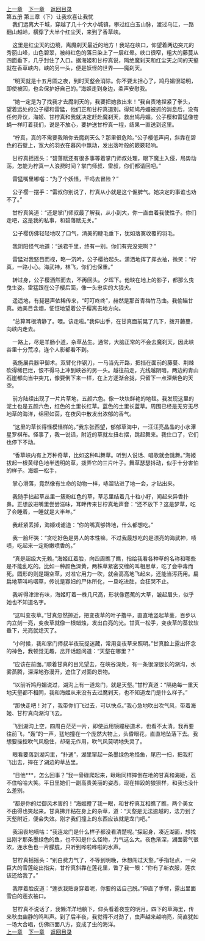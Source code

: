 
[上一章](https://github.com/xiaominghe2014/spider_book/blob/master/book/知北游/第83章.md)&nbsp;&nbsp;&nbsp;&nbsp;[下一章](https://github.com/xiaominghe2014/spider_book/blob/master/book/知北游/第85章.md)&nbsp;&nbsp;&nbsp;&nbsp;[返回目录](https://github.com/xiaominghe2014/spider_book/blob/master/book/知北游/README.md)
<br /> 第五册 第三章（下）让我欢喜让我忧<br />
        我们远离大千城，穿越了几十个大小城镇，攀过红白玉山脉，渡过乌江，一路翻山越岭，横穿了大半个红尘天，来到了香草峡。

    这里是红尘天的边境，离魔刹天最近的地方！我站在峡口，仰望着两边突兀的秀丽山峰，山色碧翠，被绯红色的落日染上了一层红晕。峡口很窄，粗大的藤蔓从四面垂下，几乎封住了入口。据海姬和甘柠真说，隔绝魔刹天和红尘天之间的天壑就在香草峡内，峡的另一头，便是妖怪的世界——魔刹天。

    “明天就是十五月圆之夜，到时天壑会消除。你不要太担心了，鸠丹媚很聪明，即使被囚，也会保护好自己的。”海姬走到身边，柔声安慰我。

    “她一定是为了找我才去魔刹天的，我要把她救出来！”我自责地捏紧了拳头，望着远处的公子樱和雷猛，他们正和甘柠真道别。得知鸠丹媚被抓的消息后，没有任何异议，海姬、甘柠真和我就决定赶赴魔刹天，救出鸠丹媚。公子樱和雷猛像苍蝇一样盯着我们，说是不放心，要护送甘柠真一程，结果一直送到这里。

    “柠真，真的不需要我陪你去魔刹天么？那里很危险。”公子樱低声问，斜靠在碧色的石壁上，宽大的羽衣在暮风中飘动，发出落叶般的簌簌轻响。

    甘柠真摇摇头：“碧落赋还有很多事等着掌门师叔处理，眼下魔主入侵，局势动荡，怎能为柠真一人浪费时间？掌门师叔、雷叔，你们都请回吧。”

    雷猛嘴里嘟囓：“为了个妖怪，干吗去冒险？”

    公子樱一摆手：“雷叔你别说了，柠真从小就是这个倔脾气。她决定的事谁也劝不了。”

    甘柠真笑道：“还是掌门师叔最了解我，从小到大，你一直由着我使性子。你们走吧，这是我的私事，和碧落赋无关。”

    公子樱仿佛轻轻地叹了口气，清美的睫毛垂下，犹如落寞收覆的羽毛。

    我阴阳怪气地道：“送君千里，终有一别。你们有完没完啊？”

    雷猛对我怒目而视，略一沉吟，公子樱抬起头。潇洒地挥了挥衣袖，微笑：“柠真，一路小心。海武神，林飞，你们也保重。”

    转过身，公子樱洒然而去，不再回头。夕晖下。他映在地上的影子，都那么曳曳生姿。雷猛跟在公子樱后面，像一头忠实的大狼犬。

    遥遥地，有琵琶声依稀传来，“叮叮咚咚”，赫然是那首青梅竹马曲。我偷瞄甘真。她美目含烟，怔怔地望着公子樱离去地方向。

    “总算耳根清静了。喂。该走啦。”我伸出手，在甘真面前晃了几下，拨开藤蔓，向峡内走去。

    一路上，尽是羊肠小道，杂草丛生。通常，大脑正常的不会去魔刹天，因此峡谷里十分荒凉，连个人影都看不到。

    我施展兵器甲御术。双臂化作钢刀，一马当先开路，把挡在面前的藤蔓、荆棘砍得稀巴烂，恨不得马上冲到峡谷的另一头。越往前走，光线越阴暗，两边的青山石崖都向当中突兀，像要倒下来一样，在上方逐渐合拢，只留下一点深紫色的天空。

    前方陆续出现了一片片草地，五颜六色。像一块块鲜艳的地毯。我发现这里的泥土也是五颜六色，红色的土里长红草。蓝色的土里长蓝草。周围已经是无穷无尽地草的海洋，绵密如茵，在夜风中散发出浓郁的香气。

    “这里的草长得怪模怪样的。”我东张西望，郁郁草海中，一汪汪亮晶晶的小水潭星罗棋布。怪事了，我一说话，附近的草就左扭右摆，跳起舞来。我住口了，它们也停下不动。

    “香草峡内有上万种奇草，比如这种叫舞草。听到人说话、唱歌就会跳舞。”海姬拔起一根黄绿色地半透明的草，拨弄它的三片叶子。舞草瑟瑟抖动，似乎十分害怕的样子。海姬一松手，

    掌心滑落，竟然像有生命的动物一样，哧溜钻进了地一会，才钻出来。

    我随手拈起草丛里一簇粉红色的草，草芯里结着几十粒小籽，闻起来异香扑鼻。正想放进嘴里尝尝滋味，耳畔传来甘柠真地声音：“还不放下？这是梦草，吃了会睡着，一睡就是大半年。”

    我赶紧丢掉，海姬戏谑道：“你的嘴真够馋地，什么都想吃。”

    我一脸坏笑：“贪吃好色是男人的本性嘛，不过我最想吃的是漂亮的海武神，啧啧，吃起来一定粉嫩喷香的。”

    “真是超级大无赖。”海姬红着脸，向四周瞧了瞧，指给我看各种草的名称和哪些是不能乱吃的。比如一种颜色深黄，两株草紧密交缠的叫相思草，吃了会中毒而死。圆形的则是蹑空草，对准它用力一吹，就会高高地飞起来，还能当泻药用。扁扁地草叫呜咽草，传说是寡妇的尸体所化，一旦吃进肚，会狂哭不止。

    我听得津津有味，海姬盯着一株几尺高，形状像芭蕉的大草，皱起眉头，似乎她也不知道名字。

    “这叫变夜草。”甘真忽然掠近，把变夜草的叶子撸平，直直地竖起草茎，百步以内立刻一亮，变夜草就像一根蜡烛，发出白亮的光。甘真一松手，变夜草的茎软软垂下，光亮就熄灭了。

    “小时候，我和掌门师叔半夜玩捉迷藏，常用变夜草来照明。”甘真脸上露出怀念的神色，我顿觉无趣，岔开话题问道：“天壑在哪里？”

    “应该在前面。”顺着甘真的目光望去，在峡谷深处，有一条很深很长的湖沟，水雾蒸腾，深深地弥漫开，遮住了对面的景物。

    “以前听鸠丹媚说过，湖沟上有一道龙门，就是天壑。”甘柠真道：“隔绝每一重天地天壑都不相同，我和海姬从来没有去过魔刹天，也不知道龙门是什么样子。”

    “那快走吧！对了，我带你们飞过去，可以快点。”我心急地吹出吹气风，带着海姬、甘柠真向湖沟飞去。

    飞到湖沟上空，四周白茫茫一片，即使运用镜瞳秘道术，也看不太清。我再要往前飞，“轰”的一声，猛地撞在一个庞然大物上，头昏眼花，直直地坠落下去。我想要操控吹气风稳住，却毫无作用，吹气风莫明地失灵了。

    眼看要落到湖沟里，“扑通”，湖里窜起一条墨绿色地怪鱼，尾巴一扫，把我打飞出去，摔在了湖边的草丛里。

    “日他***，怎么回事？”我一骨碌爬起来，瞅瞅同样摔倒在地的甘真和海姬，忍不住哈哈大笑。平日里她们一副高贵美丽的姿态，现在摔跤的狼狈样，和我也没什么差别。

    “都是你的烂御风术害的！”海姬瞪了我一眼，和甘柠真互相瞧了瞧，两个美女不由得也笑起来。甘真拂开粘在身上的杂草，道：“天壑是无法逾越的，法力到了天壑附近，便会失效。刚才我们撞上的东西应该就是龙门吧。”

    我沮丧地嘀咕：“我连龙门是什么样子都没看清楚呢。”探起身，凑近湖面，想找出刚才那条墨绿色的鱼，也不知是什么怪物，力气这么大。夜色渐深，湖面雾气很浓，连水色也一片朦胧，只听到哗啦哗啦的水声。

    甘柠真摇摇头：“别白费力气了，不等到明晚，休想闯过天壑。”手指轻点，一朵巨大的雪莲绽出指尖，甘柠真斜靠在莲花里，瞥了我一眼：“你有了新衣服，莲衣该还给我了。”

    我厚着脸皮道：“莲衣我贴身穿着呢，你要的话自己脱。”伸直了手臂，露出里面雪白的莲衣袖口。

    甘柠真不说话了，我懒洋洋地躺下，仰头看着夜空的明月。四下的草海里，传来秋虫幽静的鸣叫声。到了后半夜，我觉得不对劲了，虫声越来越响亮，简直犹如一场大合唱，仿佛四面八方，变成了虫的海洋。
  <br />
[上一章](https://github.com/xiaominghe2014/spider_book/blob/master/book/知北游/第83章.md)&nbsp;&nbsp;&nbsp;&nbsp;[下一章](https://github.com/xiaominghe2014/spider_book/blob/master/book/知北游/第85章.md)&nbsp;&nbsp;&nbsp;&nbsp;[返回目录](https://github.com/xiaominghe2014/spider_book/blob/master/book/知北游/README.md)

